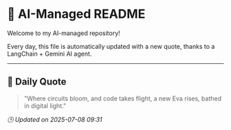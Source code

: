 # 🧠 AI-Managed README

Welcome to my AI-managed repository!

Every day, this file is automatically updated with a new quote, thanks to a LangChain + Gemini AI agent.

---

## 📅 Daily Quote

> "Where circuits bloom, and code takes flight, a new Eva rises, bathed in digital light."

*🕒 Updated on 2025-07-08 09:31*